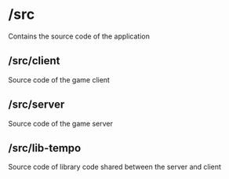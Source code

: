 # /src
Contains the source code of the application

## /src/client

Source code of the game client

## /src/server

Source code of the game server

## /src/lib-tempo

Source code of library code shared between the server and client
